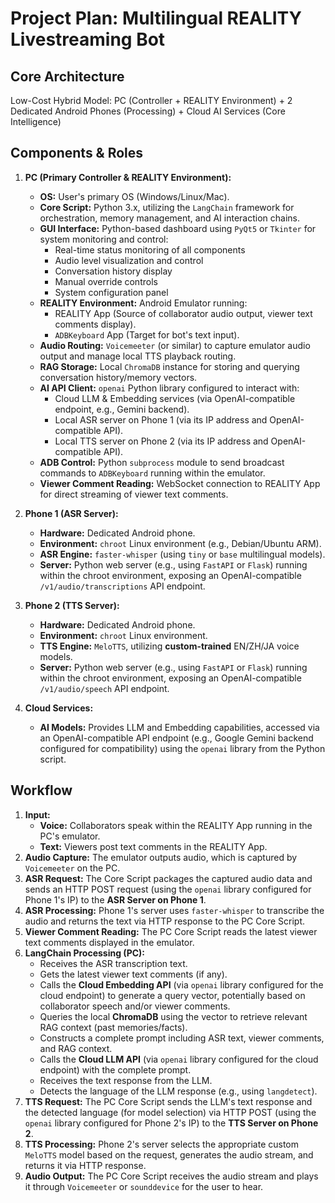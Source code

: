 # Project Plan: Multilingual REALITY Livestreaming Bot

## Core Architecture

Low-Cost Hybrid Model: PC (Controller + REALITY Environment) + 2 Dedicated Android Phones (Processing) + Cloud AI Services (Core Intelligence)

## Components & Roles

1.  **PC (Primary Controller & REALITY Environment):**
    *   **OS:** User's primary OS (Windows/Linux/Mac).
    *   **Core Script:** Python 3.x, utilizing the `LangChain` framework for orchestration, memory management, and AI interaction chains.
    *   **GUI Interface:** Python-based dashboard using `PyQt5` or `Tkinter` for system monitoring and control:
        *   Real-time status monitoring of all components
        *   Audio level visualization and control
        *   Conversation history display
        *   Manual override controls
        *   System configuration panel
    *   **REALITY Environment:** Android Emulator running:
        *   REALITY App (Source of collaborator audio output, viewer text comments display).
        *   `ADBKeyboard` App (Target for bot's text input).
    *   **Audio Routing:** `Voicemeeter` (or similar) to capture emulator audio output and manage local TTS playback routing.
    *   **RAG Storage:** Local `ChromaDB` instance for storing and querying conversation history/memory vectors.
    *   **AI API Client:** `openai` Python library configured to interact with:
        *   Cloud LLM & Embedding services (via OpenAI-compatible endpoint, e.g., Gemini backend).
        *   Local ASR server on Phone 1 (via its IP address and OpenAI-compatible API).
        *   Local TTS server on Phone 2 (via its IP address and OpenAI-compatible API).
    *   **ADB Control:** Python `subprocess` module to send broadcast commands to `ADBKeyboard` running within the emulator.
    *   **Viewer Comment Reading:** WebSocket connection to REALITY App for direct streaming of viewer text comments.

2.  **Phone 1 (ASR Server):**
    *   **Hardware:** Dedicated Android phone.
    *   **Environment:** `chroot` Linux environment (e.g., Debian/Ubuntu ARM).
    *   **ASR Engine:** `faster-whisper` (using `tiny` or `base` multilingual models).
    *   **Server:** Python web server (e.g., using `FastAPI` or `Flask`) running within the chroot environment, exposing an OpenAI-compatible `/v1/audio/transcriptions` API endpoint.

3.  **Phone 2 (TTS Server):**
    *   **Hardware:** Dedicated Android phone.
    *   **Environment:** `chroot` Linux environment.
    *   **TTS Engine:** `MeloTTS`, utilizing **custom-trained** EN/ZH/JA voice models.
    *   **Server:** Python web server (e.g., using `FastAPI` or `Flask`) running within the chroot environment, exposing an OpenAI-compatible `/v1/audio/speech` API endpoint.

4.  **Cloud Services:**
    *   **AI Models:** Provides LLM and Embedding capabilities, accessed via an OpenAI-compatible API endpoint (e.g., Google Gemini backend configured for compatibility) using the `openai` library from the Python script.

## Workflow

1.  **Input:**
    *   **Voice:** Collaborators speak within the REALITY App running in the PC's emulator.
    *   **Text:** Viewers post text comments in the REALITY App.
2.  **Audio Capture:** The emulator outputs audio, which is captured by `Voicemeeter` on the PC.
3.  **ASR Request:** The Core Script packages the captured audio data and sends an HTTP POST request (using the `openai` library configured for Phone 1's IP) to the **ASR Server on Phone 1**.
4.  **ASR Processing:** Phone 1's server uses `faster-whisper` to transcribe the audio and returns the text via HTTP response to the PC Core Script.
5.  **Viewer Comment Reading:** The PC Core Script reads the latest viewer text comments displayed in the emulator.
6.  **LangChain Processing (PC):**
    *   Receives the ASR transcription text.
    *   Gets the latest viewer text comments (if any).
    *   Calls the **Cloud Embedding API** (via `openai` library configured for the cloud endpoint) to generate a query vector, potentially based on collaborator speech and/or viewer comments.
    *   Queries the local **ChromaDB** using the vector to retrieve relevant RAG context (past memories/facts).
    *   Constructs a complete prompt including ASR text, viewer comments, and RAG context.
    *   Calls the **Cloud LLM API** (via `openai` library configured for the cloud endpoint) with the complete prompt.
    *   Receives the text response from the LLM.
    *   Detects the language of the LLM response (e.g., using `langdetect`).
7.  **TTS Request:** The PC Core Script sends the LLM's text response and the detected language (for model selection) via HTTP POST (using the `openai` library configured for Phone 2's IP) to the **TTS Server on Phone 2**.
8.  **TTS Processing:** Phone 2's server selects the appropriate custom `MeloTTS` model based on the request, generates the audio stream, and returns it via HTTP response.
9.  **Audio Output:** The PC Core Script receives the audio stream and plays it through `Voicemeeter` or `sounddevice` for the user to hear.